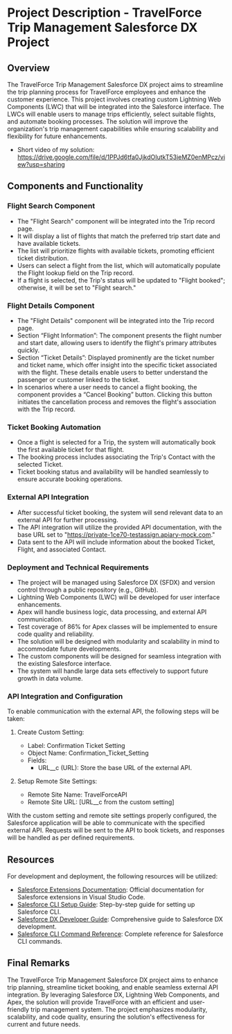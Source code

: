 # Project Description - TravelForce Trip Management Salesforce DX Project

## Overview
The TravelForce Trip Management Salesforce DX project aims to streamline the trip planning process for TravelForce employees and enhance the customer experience. This project involves creating custom Lightning Web Components (LWC) that will be integrated into the Salesforce interface. The LWCs will enable users to manage trips efficiently, select suitable flights, and automate booking processes. The solution will improve the organization's trip management capabilities while ensuring scalability and flexibility for future enhancements.
- Short video of my solution: https://drive.google.com/file/d/1PPJd6tfa0JjkdOIutkT53ieMZ0enMPcz/view?usp=sharing

## Components and Functionality
### Flight Search Component
- The "Flight Search" component will be integrated into the Trip record page.
- It will display a list of flights that match the preferred trip start date and have available tickets.
- The list will prioritize flights with available tickets, promoting efficient ticket distribution.
- Users can select a flight from the list, which will automatically populate the Flight lookup field on the Trip record.
- If a flight is selected, the Trip's status will be updated to "Flight booked"; otherwise, it will be set to "Flight search."

### Flight Details Component
- The "Flight Details" component will be integrated into the Trip record page.
- Section “Flight Information”: The component presents the flight number and start date, allowing users to identify the flight's primary attributes quickly.
- Section “Ticket Details”: Displayed prominently are the ticket number and ticket name, which offer insight into the specific ticket associated with the flight. These details enable users to better understand the passenger or customer linked to the ticket.
- In scenarios where a user needs to cancel a flight booking, the component provides a “Cancel Booking” button. Clicking this button initiates the cancellation process and removes the flight's association with the Trip record.

### Ticket Booking Automation
- Once a flight is selected for a Trip, the system will automatically book the first available ticket for that flight.
- The booking process includes associating the Trip's Contact with the selected Ticket.
- Ticket booking status and availability will be handled seamlessly to ensure accurate booking operations.

### External API Integration
- After successful ticket booking, the system will send relevant data to an external API for further processing.
- The API integration will utilize the provided API documentation, with the base URL set to "https://private-1ce70-testassign.apiary-mock.com."
- Data sent to the API will include information about the booked Ticket, Flight, and associated Contact.

### Deployment and Technical Requirements
- The project will be managed using Salesforce DX (SFDX) and version control through a public repository (e.g., GitHub).
- Lightning Web Components (LWC) will be developed for user interface enhancements.
- Apex will handle business logic, data processing, and external API communication.
- Test coverage of 86% for Apex classes will be implemented to ensure code quality and reliability.
- The solution will be designed with modularity and scalability in mind to accommodate future developments.
- The custom components will be designed for seamless integration with the existing Salesforce interface.
- The system will handle large data sets effectively to support future growth in data volume.

### API Integration and Configuration
To enable communication with the external API, the following steps will be taken:

1. Create Custom Setting:
   - Label: Confirmation Ticket Setting
   - Object Name: Confirmation_Ticket_Setting
   - Fields: 
     - URL__c (URL): Store the base URL of the external API.

2. Setup Remote Site Settings:
   - Remote Site Name: TravelForceAPI
   - Remote Site URL: [URL__c from the custom setting]

With the custom setting and remote site settings properly configured, the Salesforce application will be able to communicate with the specified external API. Requests will be sent to the API to book tickets, and responses will be handled as per defined requirements.

## Resources
For development and deployment, the following resources will be utilized:
- [Salesforce Extensions Documentation](https://developer.salesforce.com/tools/vscode/): Official documentation for Salesforce extensions in Visual Studio Code.
- [Salesforce CLI Setup Guide](https://developer.salesforce.com/docs/atlas.en-us.sfdx_setup.meta/sfdx_setup/sfdx_setup_intro.htm): Step-by-step guide for setting up Salesforce CLI.
- [Salesforce DX Developer Guide](https://developer.salesforce.com/docs/atlas.en-us.sfdx_dev.meta/sfdx_dev/sfdx_dev_intro.htm): Comprehensive guide to Salesforce DX development.
- [Salesforce CLI Command Reference](https://developer.salesforce.com/docs/atlas.en-us.sfdx_cli_reference.meta/sfdx_cli_reference/cli_reference.htm): Complete reference for Salesforce CLI commands.

## Final Remarks
The TravelForce Trip Management Salesforce DX project aims to enhance trip planning, streamline ticket booking, and enable seamless external API integration. By leveraging Salesforce DX, Lightning Web Components, and Apex, the solution will provide TravelForce with an efficient and user-friendly trip management system. The project emphasizes modularity, scalability, and code quality, ensuring the solution's effectiveness for current and future needs.
